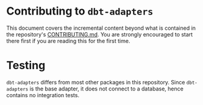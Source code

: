 # Contributing to `dbt-adapters`

This document covers the incremental content beyond what is contained in the repository's [CONTRIBUTING.md](/CONTRIBUTING.md).
You are strongly encouraged to start there first if you are reading this for the first time.

# Testing

`dbt-adapters` differs from most other packages in this repository.
Since `dbt-adapters` is the base adapter, it does not connect to a database, hence contains no integration tests.
